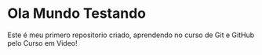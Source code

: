 # Ola Mundo Testando 
Este é meu primero repositorio criado, aprendendo no curso de Git e GitHub pelo Curso em Video!
